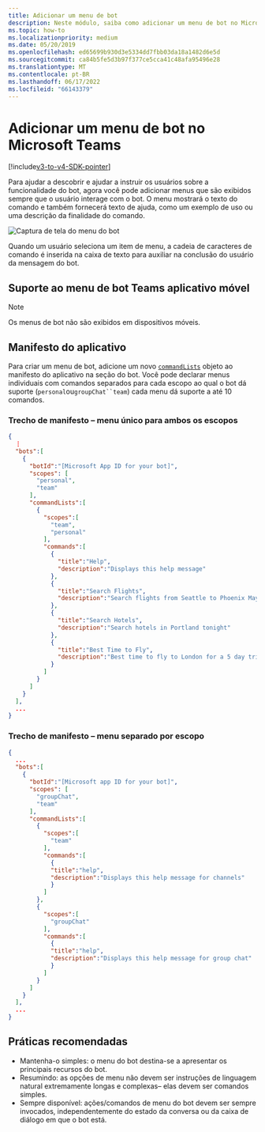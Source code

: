 ```yaml
---
title: Adicionar um menu de bot
description: Neste módulo, saiba como adicionar um menu de bot no Microsoft Teams e criar menus para bots no Microsoft Teams
ms.topic: how-to
ms.localizationpriority: medium
ms.date: 05/20/2019
ms.openlocfilehash: ed65699b930d3e5334dd7fbb03da18a1482d6e5d
ms.sourcegitcommit: ca84b5fe5d3b97f377ce5cca41c48afa95496e28
ms.translationtype: MT
ms.contentlocale: pt-BR
ms.lasthandoff: 06/17/2022
ms.locfileid: "66143379"
---
```

# <a name="add-a-bot-menu-in-microsoft-teams"></a>Adicionar um menu de bot no Microsoft Teams

[!include[v3-to-v4-SDK-pointer](~/includes/v3-to-v4-pointer-bots.md)]

Para ajudar a descobrir e ajudar a instruir os usuários sobre a funcionalidade do bot, agora você pode adicionar menus que são exibidos sempre que o usuário interage com o bot. O menu mostrará o texto do comando e também fornecerá texto de ajuda, como um exemplo de uso ou uma descrição da finalidade do comando.

![Captura de tela do menu do bot](~/assets/images/bots/bot-menus-bot-menu-sample.png)

Quando um usuário seleciona um item de menu, a cadeia de caracteres de comando é inserida na caixa de texto para auxiliar na conclusão do usuário da mensagem do bot.

## <a name="bot-menu-support-on-teams-mobile-app"></a>Suporte ao menu de bot Teams aplicativo móvel

> [!NOTE]
> Os menus de bot não são exibidos em dispositivos móveis.

## <a name="app-manifest"></a>Manifesto do aplicativo

Para criar um menu de bot, adicione um novo [`commandLists`](~/resources/schema/manifest-schema.md#botscommandlists) objeto ao manifesto do aplicativo na seção do bot. Você pode declarar menus individuais com comandos separados para cada escopo ao qual o bot dá suporte (`personal`ou`groupChat``team`) cada menu dá suporte a até 10 comandos.

### <a name="manifest-excerpt---single-menu-for-both-scopes"></a>Trecho de manifesto – menu único para ambos os escopos

```json
{
  ⋮
  "bots":[
    {
      "botId":"[Microsoft App ID for your bot]",
      "scopes": [
        "personal",
        "team"
      ],
      "commandLists":[
        {
          "scopes":[
            "team",
            "personal"
          ],
          "commands":[
            {
              "title":"Help",
              "description":"Displays this help message"
            },
            {
              "title":"Search Flights",
              "description":"Search flights from Seattle to Phoenix May 2-5 departing after 3pm"
            },
            {
              "title":"Search Hotels",
              "description":"Search hotels in Portland tonight"
            },
            {
              "title":"Best Time to Fly",
              "description":"Best time to fly to London for a 5 day trip this summer"
            }
          ]
        }
      ]
    }
  ],
  ...
}
```

### <a name="manifest-excerpt---separate-menu-per-scope"></a>Trecho de manifesto – menu separado por escopo

```json
{
  ...
  "bots":[
    {
      "botId":"[Microsoft app ID for your bot]",
      "scopes": [
        "groupChat",
        "team"
      ],
      "commandLists":[
        {
          "scopes":[
            "team"
          ],
          "commands":[
            {
            "title":"help",
            "description":"Displays this help message for channels"
            }
          ]
        },
        {
          "scopes":[
            "groupChat"
          ],
          "commands":[
            {
            "title":"help",
            "description":"Displays this help message for group chat"
            }
          ]
        }
      ]
    }
  ],
  ...
}
```

## <a name="best-practices"></a>Práticas recomendadas

* Mantenha-o simples: o menu do bot destina-se a apresentar os principais recursos do bot.
* Resumindo: as opções de menu não devem ser instruções de linguagem natural extremamente longas e complexas– elas devem ser comandos simples.
* Sempre disponível: ações/comandos de menu do bot devem ser sempre invocados, independentemente do estado da conversa ou da caixa de diálogo em que o bot está.
